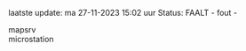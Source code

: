 laatste update: 
ma 27-11-2023 15:02   uur 
Status: FAALT - fout - 
<div class="service R">mapsrv</div><div class="service Y">microstation</div>